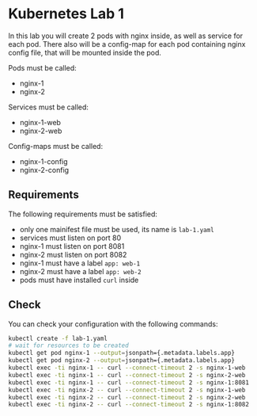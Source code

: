 # Kubernetes Lab 1

In this lab you will create 2 pods with nginx inside, as well as service for each pod.
There also will be a config-map for each pod containing nginx config file, that will be mounted inside the pod. 

Pods must be called:
 - nginx-1
 - nginx-2

Services must be called:
 - nginx-1-web
 - nginx-2-web

Config-maps must be called:
 - nginx-1-config
 - nginx-2-config

## Requirements

The following requirements must be satisfied:
 - only one mainifest file must be used, its name is `lab-1.yaml`
 - services must listen on port 80
 - nginx-1 must listen on port 8081
 - nginx-2 must listen on port 8082
 - nginx-1 must have a label `app: web-1`
 - nginx-2 must have a label `app: web-2`
 - pods must have installed `curl` inside

## Check

You can check your configuration with the following commands:

```bash
kubectl create -f lab-1.yaml
# wait for resources to be created
kubectl get pod nginx-1 --output=jsonpath={.metadata.labels.app}
kubectl get pod nginx-2 --output=jsonpath={.metadata.labels.app}
kubectl exec -ti nginx-1 -- curl --connect-timeout 2 -s nginx-1-web
kubectl exec -ti nginx-1 -- curl --connect-timeout 2 -s nginx-2-web
kubectl exec -ti nginx-1 -- curl --connect-timeout 2 -s nginx-1:8081
kubectl exec -ti nginx-2 -- curl --connect-timeout 2 -s nginx-1-web
kubectl exec -ti nginx-2 -- curl --connect-timeout 2 -s nginx-2-web
kubectl exec -ti nginx-2 -- curl --connect-timeout 2 -s nginx-1:8082
```
